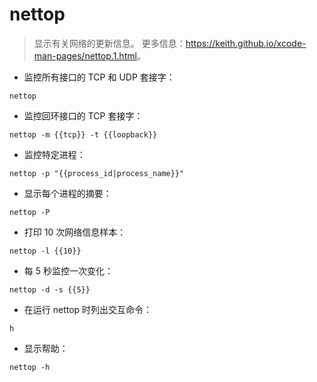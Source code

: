 # nettop

> 显示有关网络的更新信息。
> 更多信息：<https://keith.github.io/xcode-man-pages/nettop.1.html>。

- 监控所有接口的 TCP 和 UDP 套接字：

`nettop`

- 监控回环接口的 TCP 套接字：

`nettop -m {{tcp}} -t {{loopback}}`

- 监控特定进程：

`nettop -p "{{process_id|process_name}}"`

- 显示每个进程的摘要：

`nettop -P`

- 打印 10 次网络信息样本：

`nettop -l {{10}}`

- 每 5 秒监控一次变化：

`nettop -d -s {{5}}`

- 在运行 nettop 时列出交互命令：

`h`

- 显示帮助：

`nettop -h`